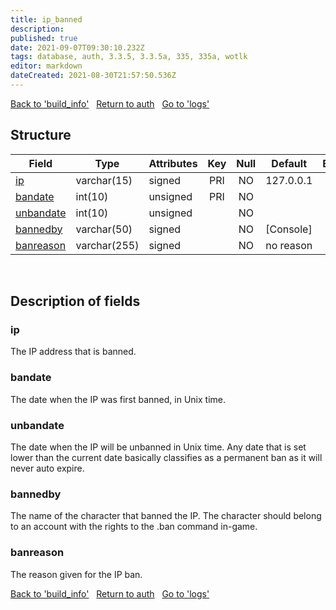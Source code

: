 ```yaml
---
title: ip_banned
description: 
published: true
date: 2021-09-07T09:30:10.232Z
tags: database, auth, 3.3.5, 3.3.5a, 335, 335a, wotlk
editor: markdown
dateCreated: 2021-08-30T21:57:50.536Z
---
```


<a href="https://trinitycore.info/de/database/335/auth/build_info" class="mt-5 v-btn v-btn--depressed v-btn--flat v-btn--outlined theme--light v-size--default darkblue--text text--lighten-3"><span class="v-btn__content"><i aria-hidden="true" class="v-icon notranslate v-icon--left mdi mdi-arrow-left theme--light"></i><span>Back to 'build_info'</span></span></a>&nbsp;&nbsp;&nbsp;<a href="https://trinitycore.info/de/database/335/auth/home" class="mt-5 v-btn v-btn--depressed v-btn--flat v-btn--outlined theme--light v-size--default darkblue--text text--lighten-3"><span class="v-btn__content"><i aria-hidden="true" class="v-icon notranslate v-icon--left mdi mdi-home-outline theme--light"></i><span>Return to auth</span></span></a>&nbsp;&nbsp;&nbsp;<a href="https://trinitycore.info/de/database/335/auth/logs" class="mt-5 v-btn v-btn--depressed v-btn--flat v-btn--outlined theme--light v-size--default darkblue--text text--lighten-3"><span class="v-btn__content"><span>Go to 'logs'</span><i aria-hidden="true" class="v-icon notranslate v-icon--right mdi mdi-arrow-right theme--light"></i></span></a>

## Structure

| Field | Type | Attributes | Key | Null | Default | Extra | Comment |
| --- | --- | --- | :---: | :---: | --- | --- | --- |
| [ip](#ip) | varchar(15) | signed | PRI | NO | 127.0.0.1 |  |  |
| [bandate](#bandate) | int(10) | unsigned | PRI | NO |  |  |  |
| [unbandate](#unbandate) | int(10) | unsigned |  | NO |  |  |  |
| [bannedby](#bannedby) | varchar(50) | signed |  | NO | [Console] |  |  |
| [banreason](#banreason) | varchar(255) | signed |  | NO | no reason |  |  |
&nbsp;
## Description of fields

### ip
The IP address that is banned.
&nbsp;

### bandate
The date when the IP was first banned, in Unix time.
&nbsp;

### unbandate
The date when the IP will be unbanned in Unix time. Any date that is set lower than the current date basically classifies as a permanent ban as it will never auto expire.
&nbsp;

### bannedby
The name of the character that banned the IP. The character should belong to an account with the rights to the .ban command in-game.
&nbsp;

### banreason
The reason given for the IP ban.
&nbsp;

<a href="https://trinitycore.info/de/database/335/auth/build_info" class="mt-5 v-btn v-btn--depressed v-btn--flat v-btn--outlined theme--light v-size--default darkblue--text text--lighten-3"><span class="v-btn__content"><i aria-hidden="true" class="v-icon notranslate v-icon--left mdi mdi-arrow-left theme--light"></i><span>Back to 'build_info'</span></span></a>&nbsp;&nbsp;&nbsp;<a href="https://trinitycore.info/de/database/335/auth/home" class="mt-5 v-btn v-btn--depressed v-btn--flat v-btn--outlined theme--light v-size--default darkblue--text text--lighten-3"><span class="v-btn__content"><i aria-hidden="true" class="v-icon notranslate v-icon--left mdi mdi-home-outline theme--light"></i><span>Return to auth</span></span></a>&nbsp;&nbsp;&nbsp;<a href="https://trinitycore.info/de/database/335/auth/logs" class="mt-5 v-btn v-btn--depressed v-btn--flat v-btn--outlined theme--light v-size--default darkblue--text text--lighten-3"><span class="v-btn__content"><span>Go to 'logs'</span><i aria-hidden="true" class="v-icon notranslate v-icon--right mdi mdi-arrow-right theme--light"></i></span></a>

